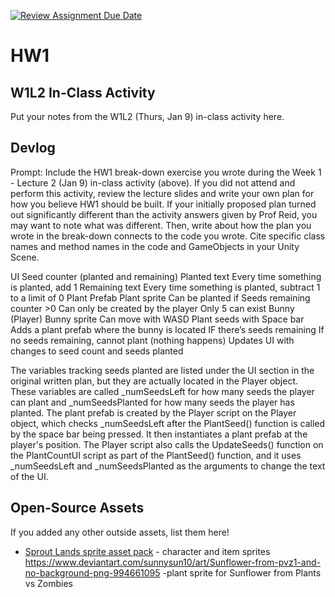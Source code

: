 [![Review Assignment Due Date](https://classroom.github.com/assets/deadline-readme-button-22041afd0340ce965d47ae6ef1cefeee28c7c493a6346c4f15d667ab976d596c.svg)](https://classroom.github.com/a/MjLLqDcN)
# HW1
## W1L2 In-Class Activity

Put your notes from the W1L2 (Thurs, Jan 9) in-class activity here.

## Devlog
Prompt: Include the HW1 break-down exercise you wrote during the Week 1 - Lecture 2 (Jan 9) in-class activity (above). If you did not attend and perform this activity, review the lecture slides and write your own plan for how you believe HW1 should be built. If your initially proposed plan turned out significantly different than the activity answers given by Prof Reid, you may want to note what was different. Then, write about how the plan you wrote in the break-down connects to the code you wrote. Cite specific class names and method names in the code and GameObjects in your Unity Scene.


UI
    Seed counter (planted and remaining)
    Planted text
        Every time something is planted, add 1 
    Remaining text
        Every time something is planted, subtract 1 to a limit of 0
Plant Prefab
    Plant sprite
        Can be planted if Seeds remaining counter >0
        Can only be created by the player
        Only 5 can exist
        Bunny (Player)
Bunny sprite
    Can move with WASD
    Plant seeds with Space bar
        Adds a plant prefab where the bunny is located IF there’s seeds remaining
            If no seeds remaining, cannot plant (nothing happens)
        Updates UI with changes to seed count and seeds planted

The variables tracking seeds planted are listed under the UI section in the original written plan, but they are actually located in the Player object. These variables are called _numSeedsLeft for how many seeds the player can plant and _numSeedsPlanted for how many seeds the player has planted. The plant prefab is created by the Player script on the Player object, which checks _numSeedsLeft after the PlantSeed() function is called by the space bar being pressed. It then instantiates a plant prefab at the player's position. The Player script also calls the UpdateSeeds() function on the PlantCountUI script as part of the PlantSeed() function, and it uses _numSeedsLeft and _numSeedsPlanted as the arguments to change the text of the UI.

## Open-Source Assets
If you added any other outside assets, list them here!
- [Sprout Lands sprite asset pack](https://cupnooble.itch.io/sprout-lands-asset-pack) - character and item sprites
https://www.deviantart.com/sunnysun10/art/Sunflower-from-pvz1-and-no-background-png-994661095
-plant sprite for Sunflower from Plants vs Zombies